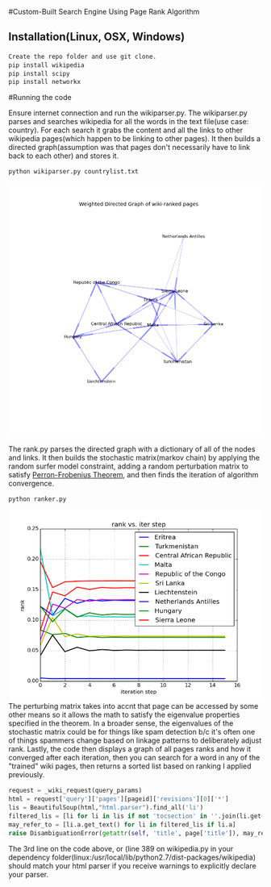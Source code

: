 #Custom-Built Search Engine Using Page Rank Algorithm


## Installation(Linux, OSX, Windows)
```sh
Create the repo folder and use git clone.
pip install wikipedia
pip install scipy
pip install networkx
```
#Running the code

Ensure internet connection and run the wikiparser.py. 
The wikiparser.py parses and searches wikipedia for all the words in the text file(use case: country). For each search it grabs the content and all the links to other wikipedia pages(which happen to be linking to other pages). It then builds a directed graph(assumption was that pages don't necessarily have to link back to each other) and stores it. 
```
python wikiparser.py countrylist.txt
```

![](https://raw.githubusercontent.com/kbhagat6/WikiPageSearchEngine/master/Directed_Graph.png)


The rank.py parses the directed graph with a dictionary of all of the nodes and links. It then builds the stochastic matrix(markov chain) by applying the random surfer model constraint, adding a random perturbation matrix to satisfy <a href=https://en.wikipedia.org/wiki/Perron%E2%80%93Frobenius_theorem#Positive_matrices>Perron-Frobenius Theorem</a>, and then finds the iteration of algorithm convergence.

```
python ranker.py
```
![](https://raw.githubusercontent.com/kbhagat6/WikiPageSearchEngine/master/rank.png)
The perturbing matrix takes into accnt that page can be accessed by some other means so it allows the math to satisfy the eigenvalue properties specified in the theorem.  In a broader sense, the eigenvalues of the stochastic matrix could be for things like spam detection b/c it's often one of things spammers change based on linkage patterns to deliberately adjust rank.
Lastly, the code then displays a graph of all pages ranks and how it converged after each iteration, then you can search for a word in any of the "trained" wiki pages, then returns a sorted list based on ranking I applied previously.

```python
request = _wiki_request(query_params)
html = request['query']['pages'][pageid]['revisions'][0]['*']
lis = BeautifulSoup(html,"html.parser").find_all('li')
filtered_lis = [li for li in lis if not 'tocsection' in ''.join(li.get('class', []))]
may_refer_to = [li.a.get_text() for li in filtered_lis if li.a]
raise DisambiguationError(getattr(self, 'title', page['title']), may_refer_to)
```
 The 3rd line on the code above, or (line 389 on wikipedia.py in your dependency folder(linux:/usr/local/lib/python2.7/dist-packages/wikipedia) should match your html parser if you receive warnings to explicitly declare your parser.
